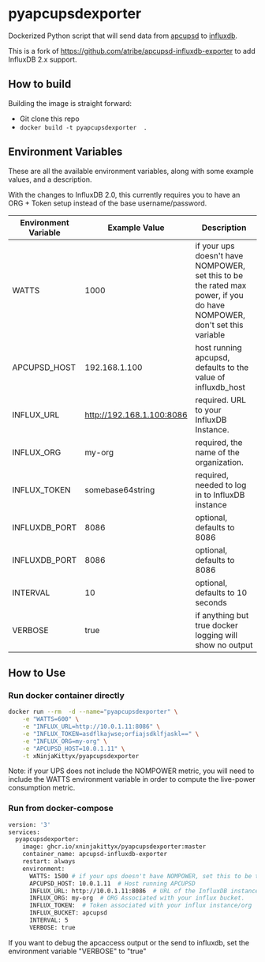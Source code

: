 # pyapcupsdexporter

Dockerized Python script that will send data from [apcupsd](http://www.apcupsd.org/) to [influxdb](https://hub.docker.com/_/influxdb).

This is a fork of https://github.com/atribe/apcupsd-influxdb-exporter to add InfluxDB 2.x support.

## How to build
Building the image is straight forward:
* Git clone this repo
* `docker build -t pyapcupsdexporter  .`

## Environment Variables
These are all the available environment variables, along with some example values, and a description.

With the changes to InfluxDB 2.0, this currently requires you to have an ORG + Token setup instead of the base username/password.


| Environment Variable | Example Value | Description |
| -------------------- | ------------- | ----------- |
| WATTS |  1000 | if your ups doesn't have NOMPOWER, set this to be the rated max power, if you do have NOMPOWER, don't set this variable |
| APCUPSD_HOST | 192.168.1.100 | host running apcupsd, defaults to the value of influxdb_host |
| INFLUX_URL | http://192.168.1.100:8086 | required. URL to your InfluxDB Instance. |
| INFLUX_ORG | my-org | required, the name of the organization. |
| INFLUX_TOKEN | somebase64string | required, needed to log in to InfluxDB instance |
| INFLUXDB_PORT |  8086 | optional, defaults to 8086 |
| INFLUXDB_PORT |  8086 | optional, defaults to 8086 |
| INTERVAL | 10 | optional, defaults to 10 seconds |
| VERBOSE | true | if anything but true docker logging will show no output |

## How to Use

### Run docker container directly
```bash
docker run --rm  -d --name="pyapcupsdexporter" \
    -e "WATTS=600" \
    -e "INFLUX_URL=http://10.0.1.11:8086" \
    -e "INFLUX_TOKEN=asdflkajwse;orfiajsdklfjaskl==" \
    -e "INFLUX_ORG=my-org" \
    -e "APCUPSD_HOST=10.0.1.11" \
    -t xNinjaKittyx/pyapcupsdexporter
```
Note: if your UPS does not include the NOMPOWER metric, you will need to include the WATTS environment variable in order to compute the live-power consumption
metric.

### Run from docker-compose
```bash
version: '3'
services:
  pyapcupsdexporter:
    image: ghcr.io/xninjakittyx/pyapcupsdexporter:master
    container_name: apcupsd-influxdb-exporter
    restart: always
    environment:
      WATTS: 1500 # if your ups doesn't have NOMPOWER, set this to be the rated max power, if you do have NOMPOWER, don't set this variable
      APCUPSD_HOST: 10.0.1.11  # Host running APCUPSD
      INFLUX_URL: http://10.0.1.11:8086  # URL of the InfluxDB instance
      INFLUX_ORG: my-org  # ORG Associated with your influx bucket.
      INFLUX_TOKEN:  # Token associated with your influx instance/org
      INFLUX_BUCKET: apcupsd
      INTERVAL: 5
      VERBOSE: true
```

If you want to debug the apcaccess output or the send to influxdb, set the environment variable "VERBOSE" to "true"
